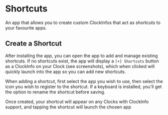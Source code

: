# Shortcuts

An app that allows you to create custom ClockInfos that act as shortcuts to your favourite apps.

## Create a Shortcut
After installing the app, you can open the app to add and manage existing shortcuts. If no shortcuts exist, the app will display a ``[+] Shortcuts`` button as a ClockInfo on your Clock (see screenshots), which when clicked will quickly launch into the app so you can add new shortcuts.

When adding a shortcut, first select the app you wish to use, then select the icon you wish to register to the shortcut. If a keyboard is installed, you'll get the option to rename the shortcut before saving.

Once created, your shortcut will appear on any Clocks with ClockInfo support, and tapping the shortcut will launch the chosen app
